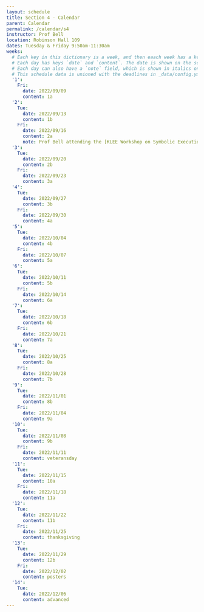```yaml
---
layout: schedule
title: Section 4 - Calendar
parent: Calendar
permalink: /calendar/s4
instructor: Prof Bell
location: Robinson Hall 109
dates: Tuesday & Friday 9:50am-11:30am
weeks:
  # Each key in this dictionary is a week, and then eaach week has a key in [Mon, Tue, Wed, Thu, Fri].
  # Each day has keys `date` and `content`. The date is shown on the schedule, and `content` is a key into the yml file in _data/modules.yml. `content` may be an array.
  # Each day can also have a `note` field, which is shown in italics on the calendar.
  # This schedule data is unioned with the deadlines in _data/config.yml
  '1':
    Fri:
      date: 2022/09/09
      content: 1a
  '2':
    Tue:
      date: 2022/09/13
      content: 1b
    Fri:
      date: 2022/09/16
      content: 2a
      note: Prof Bell attending the [KLEE Workshop on Symbolic Execution](https://srg.doc.ic.ac.uk/klee22/), no physical meeting
  '3':
    Tue:
      date: 2022/09/20
      content: 2b
    Fri:
      date: 2022/09/23
      content: 3a
  '4':
    Tue:
      date: 2022/09/27
      content: 3b
    Fri:
      date: 2022/09/30
      content: 4a
  '5':
    Tue:
      date: 2022/10/04
      content: 4b
    Fri:
      date: 2022/10/07
      content: 5a
  '6':
    Tue:
      date: 2022/10/11
      content: 5b
    Fri:
      date: 2022/10/14
      content: 6a
  '7':
    Tue:
      date: 2022/10/18
      content: 6b
    Fri:
      date: 2022/10/21
      content: 7a
  '8':
    Tue:
      date: 2022/10/25
      content: 8a
    Fri:
      date: 2022/10/28
      content: 7b
  '9':
    Tue:
      date: 2022/11/01
      content: 8b
    Fri:
      date: 2022/11/04
      content: 9a
  '10':
    Tue:
      date: 2022/11/08
      content: 9b
    Fri:
      date: 2022/11/11
      content: veteransday
  '11':
    Tue:
      date: 2022/11/15
      content: 10a
    Fri:
      date: 2022/11/18
      content: 11a
  '12':
    Tue:
      date: 2022/11/22
      content: 11b
    Fri:
      date: 2022/11/25
      content: thanksgiving
  '13':
    Tue:
      date: 2022/11/29
      content: 12b
    Fri:
      date: 2022/12/02
      content: posters
  '14':
    Tue:
      date: 2022/12/06
      content: advanced
---
```

